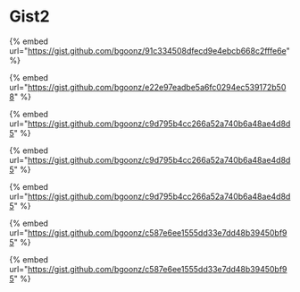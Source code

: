 # Gist2

{% embed url="https://gist.github.com/bgoonz/91c334508dfecd9e4ebcb668c2fffe6e" %}

{% embed url="https://gist.github.com/bgoonz/e22e97eadbe5a6fc0294ec539172b508" %}

{% embed url="https://gist.github.com/bgoonz/c9d795b4cc266a52a740b6a48ae4d8d5" %}

{% embed url="https://gist.github.com/bgoonz/c9d795b4cc266a52a740b6a48ae4d8d5" %}

{% embed url="https://gist.github.com/bgoonz/c9d795b4cc266a52a740b6a48ae4d8d5" %}

{% embed url="https://gist.github.com/bgoonz/c587e6ee1555dd33e7dd48b39450bf95" %}

{% embed url="https://gist.github.com/bgoonz/c587e6ee1555dd33e7dd48b39450bf95" %}

[\
](https://gist.github.com/bgoonz/91c334508dfecd9e4ebcb668c2fffe6e/https://gist.github.com/bgoonz/e22e97eadbe5a6fc0294ec539172b508/https://gist.github.com/bgoonz/c9d795b4cc266a52a740b6a48ae4d8d5/https://gist.github.com/bgoonz/c9d795b4cc266a52a740b6a48ae4d8d5/https://gist.github.com/bgoonz/c9d795b4cc266a52a740b6a48ae4d8d5/https://gist.github.com/bgoonz/c587e6ee1555dd33e7dd48b39450bf95/https://gist.github.com/bgoonz/c587e6ee1555dd33e7dd48b39450bf95/)
